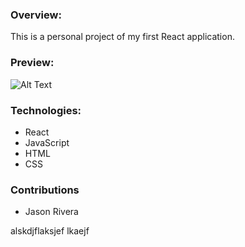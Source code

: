 ### Overview:

This is a personal project of my first React application.

### Preview:

![Alt Text](https://media.giphy.com/media/lAbtx81jZ1OVdX0JD8/giphy.gif)

### Technologies:
- React
- JavaScript
- HTML
- CSS

### Contributions
- Jason Rivera

alskdjflaksjef lkaejf